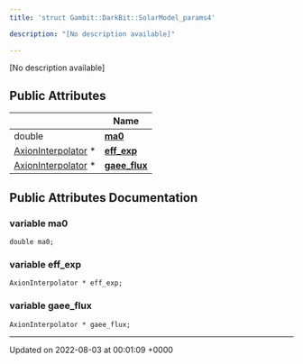 ```yaml
---
title: 'struct Gambit::DarkBit::SolarModel_params4'

description: "[No description available]"

---
```









[No description available]

## Public Attributes

|                | Name           |
| -------------- | -------------- |
| double | **[ma0](/documentation/code/colliderbit_development/classes/structgambit_1_1darkbit_1_1solarmodel__params4/#variable-ma0)**  |
| [AxionInterpolator](/documentation/code/colliderbit_development/classes/classgambit_1_1darkbit_1_1axioninterpolator/) * | **[eff_exp](/documentation/code/colliderbit_development/classes/structgambit_1_1darkbit_1_1solarmodel__params4/#variable-eff-exp)**  |
| [AxionInterpolator](/documentation/code/colliderbit_development/classes/classgambit_1_1darkbit_1_1axioninterpolator/) * | **[gaee_flux](/documentation/code/colliderbit_development/classes/structgambit_1_1darkbit_1_1solarmodel__params4/#variable-gaee-flux)**  |

## Public Attributes Documentation

### variable ma0

```
double ma0;
```


### variable eff_exp

```
AxionInterpolator * eff_exp;
```


### variable gaee_flux

```
AxionInterpolator * gaee_flux;
```


-------------------------------

Updated on 2022-08-03 at 00:01:09 +0000
